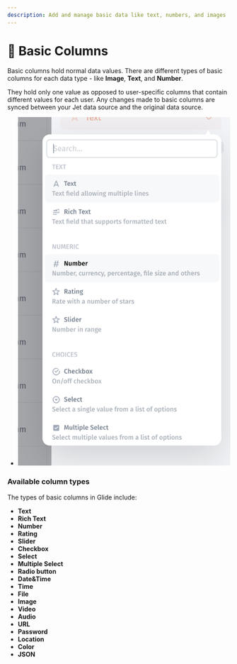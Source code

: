 ```yaml
---
description: Add and manage basic data like text, numbers, and images
---
```


# 🌈 Basic Columns

Basic columns hold normal data values. There are different types of basic columns for each data type - like **Image**, **Text**, and **Number**.

They hold only one value as opposed to user-specific columns that contain different values for each user. Any changes made to basic columns are synced between your Jet data source and the original data source.

* ![](<../.gitbook/assets/image (15).png>)

### Available column types <a href="#available-column-types" id="available-column-types"></a>

The types of basic columns in Glide include:

* **Text**
* **Rich Text**
* **Number**
* **Rating**
* **Slider**
* **Checkbox**
* **Select**
* **Multiple Select**
* **Radio button**
* **Date\&Time**
* **Time**
* **File**
* **Image**&#x20;
* **Video**
* **Audio**
* **URL**
* **Password**
* **Location**
* **Color**
* **JSON**
